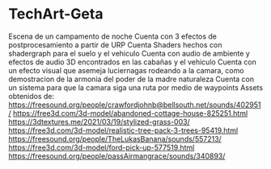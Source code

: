 # TechArt-Geta
Escena de un campamento de noche
Cuenta con 3 efectos de postprocesamiento a partir de URP
Cuenta Shaders hechos con shadergraph para el suelo y el vehiculo
Cuenta con audio de ambiente y efectos de audio 3D encontrados en las cabañas y el vehiculo
Cuenta con un efecto visual que asemeja luciernagas rodeando a la camara, como demostracion de la armonia del poder de la madre naturaleza
Cuenta con un sistema para que la camara siga una ruta por medio de waypoints
Assets obtenidos de:
https://freesound.org/people/crawfordjohnb@bellsouth.net/sounds/402951/
https://free3d.com/3d-model/abandoned-cottage-house-825251.html
https://3dtextures.me/2021/03/19/stylized-grass-003/
https://free3d.com/3d-model/realistic-tree-pack-3-trees-95419.html
https://freesound.org/people/TheLukasBanana/sounds/557213/
https://free3d.com/3d-model/ford-pick-up-577519.html
https://freesound.org/people/passAirmangrace/sounds/340893/
